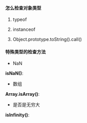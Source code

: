 #### 怎么检查对象类型

1. typeof

2. instanceof

3. Object.prototype.toString().call()

#### 特殊类型的检查方法

- NaN

**isNaN()**:

- 数组

**Array.isArray()**:

- 是否是无穷大

**isInfinity()**:

